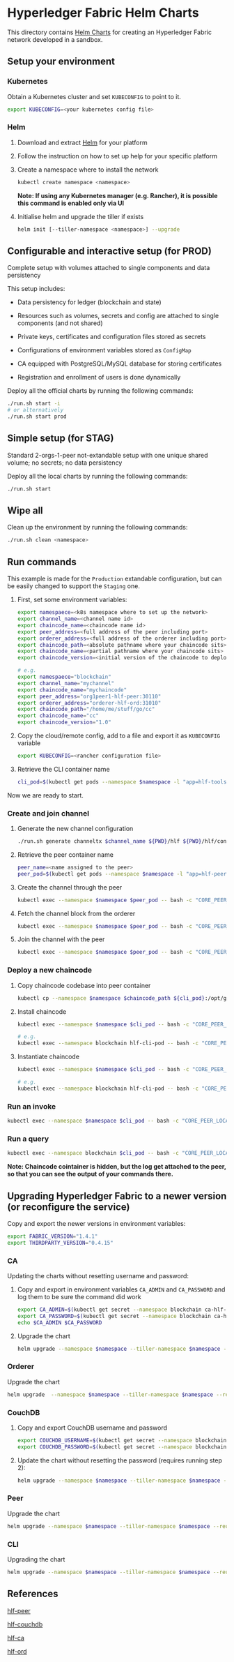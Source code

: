 # Hyperledger Fabric Helm Charts

This directory contains [Helm Charts](https://github.com/kubernetes/helm/blob/master/docs/charts.md) for creating an Hyperledger Fabric network developed in a sandbox.

## Setup your environment

### Kubernetes

Obtain a Kubernetes cluster and set `KUBECONFIG` to point to it.

```bash
export KUBECONFIG=<your kubernetes config file>
```

### Helm

1. Download and extract [Helm](https://github.com/kubernetes/helm#install) for your platform
2. Follow the instruction on how to set up help for your specific platform
3. Create a namespace where to install the network

    ```bash
    kubectl create namespace <namespace>
    ```

    **Note: If using any Kubernetes manager (e.g. Rancher), it is possible this command is enabled only via UI**

4. Initialise helm and upgrade the tiller if exists

    ```bash
    helm init [--tiller-namespace <namespace>] --upgrade
    ```

## Configurable and interactive setup (for PROD)

Complete setup with volumes attached to single components and data persistency

This setup includes:

- Data persistency for ledger (blockchain and state)

- Resources such as volumes, secrets and config are attached to single components (and not shared)

- Private keys, certificates and configuration files stored as secrets

- Configurations of environment variables stored as `ConfigMap`

- CA equipped with PostgreSQL/MySQL database for storing certificates

- Registration and enrollment of users is done dynamically

Deploy all the official charts by running the following commands:

```bash
./run.sh start -i
# or alternatively
./run.sh start prod
```

## Simple setup (for STAG)

Standard 2-orgs-1-peer not-extandable setup with one unique shared volume; no secrets; no data persistency

Deploy all the local charts by running the following commands:

```bash
./run.sh start
```

## Wipe all

Clean up the environment by running the following commands:

```bash
./run.sh clean <namespace>
```

## Run commands

This example is made for the `Production` extandable configuration, but can be easily changed to support the `Staging` one.

1. First, set some environment variables:

    ```bash
    export namespaece=<k8s namespace where to set up the network>
    export channel_name=<channel name id>
    export chaincode_name=<chaincode name id>
    export peer_address=<full address of the peer including port>
    export orderer_address=<full address of the orderer including port>
    export chaincode_path=<absolute pathname where your chaincode sits>
    export chaincode_name=<partial pathname where your chaincode sits>
    export chaincode_version=<initial version of the chaincode to deploy>

    # e.g.
    export namespaece="blockchain"
    export channel_name="mychannel"
    export chaincode_name="mychaincode"
    export peer_address="org1peer1-hlf-peer:30110"
    export orderer_address="orderer-hlf-ord:31010"
    export chaincode_path="/home/me/stuff/go/cc"
    export chaincode_name="cc"
    export chaincode_version="1.0"
    ```

2. Copy the cloud/remote config, add to a file and export it as `KUBECONFIG` variable

    ```bash
    export KUBECONFIG=<rancher configuration file>
    ```

3. Retrieve the CLI container name

    ```bash
    cli_pod=$(kubectl get pods --namespace $namespace -l "app=hlf-tools,release=cli" -o jsonpath="{.items[0].metadata.name}")
    ```

Now we are ready to start.

### Create and join channel

1. Generate the new channel configuration

    ```bash
    ./run.sh generate channeltx $channel_name ${PWD}/hlf ${PWD}/hlf/config ${PWD}/hlf/cryptos OneOrgOrdererGenesis OneOrgChannel Org1MSP
    ```

2. Retrieve the peer container name

    ```bash
    peer_name=<name assigned to the peer>
    peer_pod=$(kubectl get pods --namespace $namespace -l "app=hlf-peer,release=${peer_name}" -o jsonpath="{.items[0].metadata.name}")
    ```

3. Create the channel through the peer

    ```bash
    kubectl exec --namespace $namespace $peer_pod -- bash -c "CORE_PEER_MSPCONFIGPATH=/var/hyperledger/admin_msp peer channel create -o ${orderer_address} -c $channel_name -f /hl_config/channel/${channel_name}_tx.pb"
    ```

4. Fetch the channel block from the orderer

    ```bash
    kubectl exec --namespace $namespace $peer_pod -- bash -c "CORE_PEER_MSPCONFIGPATH=/var/hyperledger/admin_msp peer channel fetch config /${channel_name}.block -c $channel_name -o ${orderer_address}"
    ```

5. Join the channel with the peer

    ```bash
    kubectl exec --namespace $namespace $peer_pod -- bash -c "CORE_PEER_MSPCONFIGPATH=/var/hyperledger/admin_msp peer channel join -b /${channel_name}.block"
    ```

### Deploy a new chaincode

1. Copy chaincode codebase into peer container

    ```bash
    kubectl cp --namespace $namespace $chaincode_path ${cli_pod}:/opt/gopath/src/chaincode/${chaincode_path} 1>/dev/null
    ```

2. Install chaincode

    ```bash
    kubectl exec --namespace $namespace $cli_pod -- bash -c "CORE_PEER_LOCALMSPID=Org1MSP CORE_PEER_MSPCONFIGPATH=/var/hyperledger/admin_msp CORE_PEER_ADDRESS=${peer_address} peer chaincode install -n $chaincode_name -v $chaincode_version -p chaincode/${chaincode_name}"

    # e.g.
    kubectl exec --namespace blockchain hlf-cli-pod -- bash -c "CORE_PEER_LOCALMSPID=Org1MSP CORE_PEER_MSPCONFIGPATH=/var/hyperledger/admin_msp CORE_PEER_ADDRESS=peer0:30110 peer chaincode install -n cc -v 1.0 -p chaincode/cc"
    ```

3. Instantiate chaincode

    ```bash
    kubectl exec --namespace $namespace $cli_pod -- bash -c "CORE_PEER_LOCALMSPID=Org1MSP CORE_PEER_MSPCONFIGPATH=/var/hyperledger/admin_msp CORE_PEER_ADDRESS=${peer_address} peer chaincode instantiate -o $orderer_address -n $chaincode_name -v $chaincode_version -C $channel_name -l <language of the chaincode> -c <args in json format> -P <endorsment policy>"

    # e.g.
    kubectl exec --namespace blockchain hlf-cli-pod -- bash -c "CORE_PEER_LOCALMSPID=Org1MSP CORE_PEER_MSPCONFIGPATH=/var/hyperledger/admin_msp CORE_PEER_ADDRESS=peer0:30110 peer chaincode instantiate -o orderer:31010 -n cc -v 1.0 -C mychannel -l golang -c '{\"Args\":[]}' -P \"OR('Org1MSP.member')\""
    ```

### Run an invoke

```bash
kubectl exec --namespace $namespace $cli_pod -- bash -c "CORE_PEER_LOCALMSPID=Org1MSP CORE_PEER_MSPCONFIGPATH=/var/hyperledger/admin_msp CORE_PEER_ADDRESS=$peer_address peer chaincode invoke -o $orderer_address -C $channel_name -n $chaincode_name -c '{\"Args\":[\"put\",\"a\",\"10\"]}'"
```

### Run a query

```bash
kubectl exec --namespace blockchain $cli_pod -- bash -c "CORE_PEER_LOCALMSPID=Org1MSP CORE_PEER_MSPCONFIGPATH=/var/hyperledger/admin_msp CORE_PEER_ADDRESS=$peer_address peer chaincode invoke -o $orderer_adddress -C $channel_name -n $chaincode_name -c '{\"Args\":[\"get\",\"a\"]}'"
```

**Note: Chaincode cointainer is hidden, but the log get attached to the peer, so that you can see the output of your commands there.**

## Upgrading Hyperledger Fabric to a newer version (or reconfigure the service)

Copy and export the newer versions in environment variables:

```bash
export FABRIC_VERSION="1.4.1"
export THIRDPARTY_VERSION="0.4.15"
```

### CA

Updating the charts without resetting username and password:

1. Copy and export in environment variables `CA_ADMIN` and `CA_PASSWORD` and log them to be sure the command did work

    ```bash
    export CA_ADMIN=$(kubectl get secret --namespace blockchain ca-hlf-ca--ca -o jsonpath="{.data.CA_ADMIN}" | base64 --decode; echo)
    export CA_PASSWORD=$(kubectl get secret --namespace blockchain ca-hlf-ca--ca -o jsonpath="{.data.CA_PASSWORD}" | base64 --decode; echo)
    echo $CA_ADMIN $CA_PASSWORD
    ```

2. Upgrade the chart

    ```bash
    helm upgrade --namespace $namespace --tiller-namespace $namespace --reuse-values --set image.tag=$FABRIC_VERSION,config.hlfToolsVersion=$FABRIC_VERSION,postgresql.enabled=true,adminUsername=$CA_ADMIN,adminPassword=$CA_PASSWORD ca ./hlf/charts/hlf-ca
    ```

### Orderer

Upgrade the chart

```bash
helm upgrade  --namespace $namespace --tiller-namespace $namespace --reuse-values --set image.tag=$FABRIC_VERSION orderer ./hlf/charts/hlf-ord
```

### CouchDB

1. Copy and export CouchDB username and password

    ```bash
    export COUCHDB_USERNAME=$(kubectl get secret --namespace blockchain cdb-org1peer1-hlf-couchdb -o jsonpath="{.data.COUCHDB_USERNAME}" | base64 --decode; echo)
    export COUCHDB_PASSWORD=$(kubectl get secret --namespace blockchain cdb-org1peer1-hlf-couchdb -o jsonpath="{.data.COUCHDB_PASSWORD}" | base64 --decode; echo)
    ```

2. Update the chart without resetting the password (requires running step 2):

    ```bash
    helm upgrade --namespace $namespace --tiller-namespace $namespace --reuse-values --set couchdbUsername=$COUCHDB_USERNAME,couchdbPassword=$COUCHDB_PASSWORD cdb-org1peer1 ./hlf/hlf-couchdb
    ```

### Peer

Upgrade the chart

```bash
helm upgrade --namespace $namespace --tiller-namespace $namespace --reuse-values --set image.tag=$FABRIC_VERSION org1peer1 ./hlf/charts/hlf-peer
```

### CLI

Upgrading the chart

```bash
helm upgrade --namespace $namespace --tiller-namespace $namespace --reuse-values --set image.tag=$FABRIC_VERSION cli ./hlf/charts/hlf-tools
```

## References

[hlf-peer](https://github.com/helm/charts/tree/master/stable/hlf-peer)

[hlf-couchdb](https://github.com/helm/charts/tree/master/stable/hlf-couchdb)

[hlf-ca](https://github.com/helm/charts/tree/master/stable/hlf-ca)

[hlf-ord](https://github.com/helm/charts/tree/master/stable/hlf-ord)
